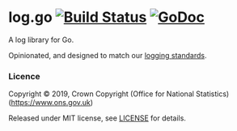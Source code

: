 log.go [![Build Status](https://travis-ci.org/ONSdigital/log.go.svg?branch=master)](https://travis-ci.org/ONSdigital/log.go) [![GoDoc](https://godoc.org/github.com/ONSdigital/log.go/log?status.svg)](https://godoc.org/github.com/ONSdigital/log.go/log)
======

A log library for Go.

Opinionated, and designed to match our [logging standards](https://github.com/ONSdigital/dp/blob/master/standards/LOGGING_STANDARDS.md).

### Licence

Copyright ©‎ 2019, Crown Copyright (Office for National Statistics) (https://www.ons.gov.uk)

Released under MIT license, see [LICENSE](LICENSE.md) for details.
